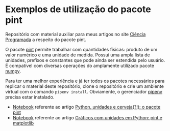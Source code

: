 # Exemplos de utilização do pacote pint

Repositório com material auxiliar para meus artigos no site [Ciência Programada](https://cienciaprogramada.com.br) a respeito do pacote pint.

O pacote [pint](https://pint.readthedocs.io/en/stable/) permite trabalhar com quantidades físicas: produto de um valor numérico e uma unidade de medida. Possui uma ampla lista de unidades, prefixos e constantes que pode ainda ser estendida pelo usuário. É compatível com diversas operações do amplamente utilizado pacote [numpy](https://numpy.org/doc/stable/user/absolute_beginners.html).

Para ter uma melhor experiência e já ter todos os pacotes necessários para replicar o material deste repositório, clone o repositório e crie um ambiente virtual com o comando `pipenv install`. Obviamente, o gerenciador [pipenv](https://github.com/pypa/pipenv) precisa estar instalado.

- [Notebook](https://github.com/Ciencia-Programada/pint-examples/blob/master/pint_introducao.ipynb) referente ao artigo [Python, unidades e cerveja(?!): o pacote pint](https://cienciaprogramada.com.br/2020/09/python-unidades-cerveja-pint/)
- [Notebook](https://github.com/Ciencia-Programada/pint-examples/blob/master/pint_graficos.ipynb) referente ao artigo [Gráficos com unidades em Python: pint e matplotlib](https://cienciaprogramada.com.br/2020/09/graficos-python-pint-matplotlib/)